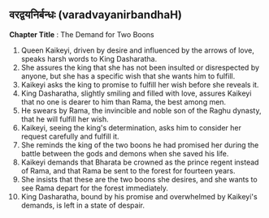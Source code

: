 ## वरद्वयनिर्बन्धः (varadvayanirbandhaH)

**Chapter Title** : The Demand for Two Boons

1. Queen Kaikeyi, driven by desire and influenced by the arrows of love, speaks harsh words to King Dasharatha.
2. She assures the king that she has not been insulted or disrespected by anyone, but she has a specific wish that she wants him to fulfill.
3. Kaikeyi asks the king to promise to fulfill her wish before she reveals it.
4. King Dasharatha, slightly smiling and filled with love, assures Kaikeyi that no one is dearer to him than Rama, the best among men.
5. He swears by Rama, the invincible and noble son of the Raghu dynasty, that he will fulfill her wish.
6. Kaikeyi, seeing the king's determination, asks him to consider her request carefully and fulfill it.
7. She reminds the king of the two boons he had promised her during the battle between the gods and demons when she saved his life.
8. Kaikeyi demands that Bharata be crowned as the prince regent instead of Rama, and that Rama be sent to the forest for fourteen years.
9. She insists that these are the two boons she desires, and she wants to see Rama depart for the forest immediately.
10. King Dasharatha, bound by his promise and overwhelmed by Kaikeyi's demands, is left in a state of despair.
